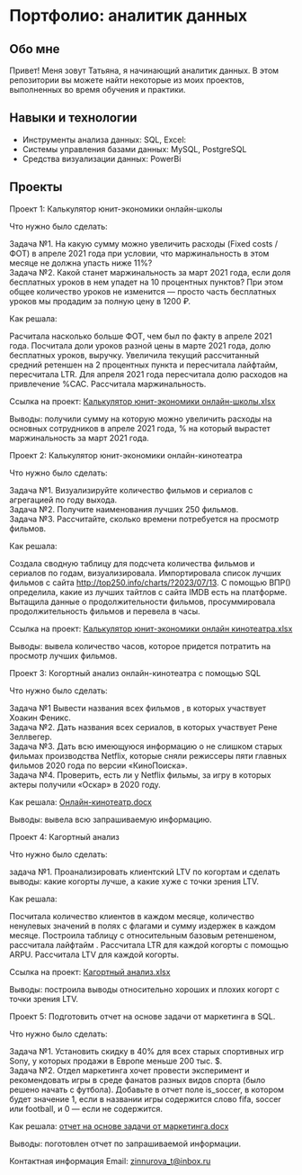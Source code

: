 # Портфолио: аналитик данных 
## Обо мне
Привет! Меня зовут Татьяна, я начинающий аналитик данных. В этом репозитории вы можете найти некоторые из моих проектов, выполненных во время обучения и практики.

## Навыки и технологии
- Инструменты анализа данных: SQL, Excel:
- Системы управления базами данных: MySQL, PostgreSQL
- Средства визуализации данных: PowerBi

## Проекты
Проект 1: Калькулятор юнит-экономики онлайн-школы

Что нужно было сделать: 

Задача №1. На какую сумму можно увеличить расходы (Fixed costs / ФОТ) в апреле 2021 года при условии, что маржинальность в этом месяце не должна упасть ниже 11%?  
Задача №2. Какой станет маржинальность за март 2021 года, если доля бесплатных уроков в нем упадет на 10 процентных пунктов? При этом общее количество уроков не изменится — просто часть бесплатных уроков мы продадим за полную цену в 1200 ₽.  

Как решала:  

Расчитала насколько больше ФОТ, чем был по факту в апреле 2021 года.  Посчитала доли уроков разной цены в марте 2021 года, долю бесплатных уроков, выручку.  Увеличила текущий рассчитанный средний ретеншен на 2 процентных пункта и пересчитала лайфтайм, пересчитала LTR. Для апреля 2021 года пересчитала долю расходов на привлечение %CAC. Рассчитала маржинальность.

Ссылка на проект: [Калькулятор юнит-экономики онлайн-школы.xlsx](https://github.com/Tatyana-portfolio/my-portfolio/files/12573046/-.-.xlsx)

Выводы: получили сумму на которую можно увеличить расходы на основных сотрудников в апреле 2021 года, % на который вырастет маржинальность за март 2021 года.

Проект 2: Калькулятор юнит-экономики онлайн-кинотеатра

Что нужно было сделать:

Задача №1. Визуализируйте количество фильмов и сериалов с агрегацией по году выхода.  
Задача №2. Получите наименования лучших 250 фильмов.  
Задача №3. Рассчитайте, сколько времени потребуется на просмотр фильмов.  

Как решала:

Создала сводную таблицу для подсчета количества фильмов и сериалов по годам, визуализировала. Импортировала список лучших фильмов с сайта http://top250.info/charts/?2023/07/13. С помощью ВПР() определила, какие из лучших тайтлов с сайта IMDB есть на платформе. Вытащила данные о продолжительности  фильмов, просуммировала продолжительность фильмов и перевела в часы.

Ссылка на проект: [Калькулятор юнит-экономики онлайн кинотеатра.xlsx](https://github.com/Tatyana-portfolio/my-portfolio/files/12573902/-.xlsx)

Выводы: вывела количество часов, которое придется потратить на просмотр лучших фильмов.

Проект 3: Когортный анализ онлайн-кинотеатра с помощью SQL

Что нужно было сделать:

Задача №1 Вывести названия всех фильмов , в которых участвует Хоакин Феникс.    
Задача №2. Дать названия всех сериалов, в которых участвует  Рене Зеллвегер.   
Задача №3. Дать всю имеющуюся информацию о не слишком старых фильмах производства Netflix, которые сняли режиссеры пяти главных фильмов 2020 года по версии «КиноПоиска».  
Задача №4. Проверить, есть ли у Netflix фильмы, за игру в которых актеры получили «Оскар» в 2020 году.

Как решала: [Онлайн-кинотеатр.docx](https://github.com/Tatyana-portfolio/my-portfolio/files/12582687/-.docx)

Выводы: вывела всю запрашиваемую информацию.

Проект 4: Кагортный анализ  

Что нужно было сделать:  

задача №1. Проанализировать клиентский LTV по когортам и сделать выводы: какие когорты лучше, а какие хуже с точки зрения LTV.

Как решала:  

Посчитала количество клиентов в каждом месяце, количество ненулевых значений в полях с флагами и сумму издержек в каждом месяце. Построила таблицу с относительным базовым ретеншеном, рассчитала лайфтайм . Рассчитала LTR для каждой когорты с помощью ARPU. Рассчитала LTV для каждой когорты. 

Ссылка на проект: [Кагортный анализ.xlsx](https://github.com/Tatyana-portfolio/my-portfolio/files/12575981/default.xlsx)

Выводы: построила выводы относительно хороших и плохих когорт с точки зрения LTV.

Проект 5: Подготовить отчет на основе задачи от маркетинга в SQL.

Что нужно было сделать:

Задача №1. Установить скидку в 40%  для всех старых спортивных игр Sony, у которых продажи в Европе меньше 200 тыс. $.   
Задача №2. Отдел маркетинга хочет провести эксперимент и рекомендовать игры в среде фанатов разных видов спорта (было решено начать с футбола). Добавьте в отчет поле is_soccer, в котором будет значение 1, если в названии игры содержится слово fifa, soccer или football, и 0 — если не содержится.  

Как решала: [отчет на основе задачи от маркетинга.docx](https://github.com/Tatyana-portfolio/my-portfolio/files/12582928/default.docx)

Выводы: поготовлен отчет по запрашиваемой информации.

Контактная информация
Email: zinnurova_t@inbox.ru
